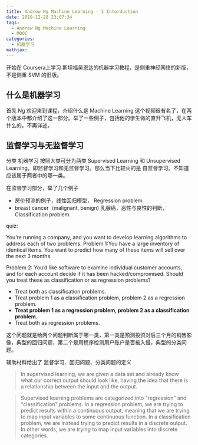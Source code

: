 ```yaml
---
title: Andrew Ng Machine Learning - 1 Intorduction
date: 2019-12-28 23:07:34
tags:
  - Andrew Ng Machine Learning
  - MOOC
categories:
  - 机器学习
mathjax:
---
```


开始在 Coursera上学习 斯坦福吴恩达的机器学习教程，是侧重神经网络的新版，不是侧重 SVM 的旧版。
## 什么是机器学习
首先 Ng 欢迎来到课程，介绍什么是 Machine Learning 这个视频很有名了，在两个版本中都介绍了这一部分。举了一些例子，包括他的学生做的直升飞机，无人车什么的。不再详述。
## 监督学习与无监督学习
分类 机器学习 按照大类可分为两类 Supervised Learning 和 Unsupervised Learning，即监督学习和无监督学习。那么当下比较火的是 自监督学习。不知道应该属于两者中的哪一类。

在监督学习部分，举了几个例子
* 房价预测的例子，线性回归模型， Regression problem
* breast cancer（malignant, benign) 乳腺癌，恶性与良性的判断，Classification problem

 quiz:

 You’re running a company, and you want to develop learning algorithms to address each of two problems. Problem 1:You have a large inventory of identical items. You want to predict how many of these items will sell over the next 3 months.

 Problem 2: You’d like software to examine individual customer accounts, and for each account decide if it has been hacked/compromised. Should you treat these as classification or as regression problems?

* Treat both as classification problems.
* Treat problem 1 as a classification problem, problem 2 as a regression problem.
* **Treat problem 1 as a regression problem, problem 2 as a classification problem.**
* Treat both as regression problems.

这个问题就是给两个问题判断属于哪一类，第一类是预测投资对后三个月的销售影像，典型的回归问题，第二个是用程序检测用户账户是否被入侵，典型的分类问题。

辅助材料给出了 监督学习、回归问题、分类问题的定义

>In supervised learning, we are given a data set and already know what our correct output should look like, having the idea that there is a relationship between the input and the output.

>Supervised learning problems are categorized into "regression" and "classification" problems. In a regression problem, we are trying to predict results within a continuous output, meaning that we are trying to map input variables to some continuous function. In a classification problem, we are instead trying to predict results in a discrete output. In other words, we are trying to map input variables into discrete categories.
